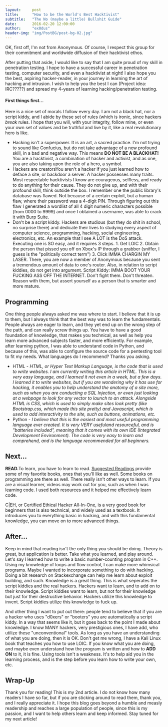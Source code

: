 ```yaml
---
layout:     post
title:      "How to be the World's Best Hacktivist"
subtitle:   "The No (maybe a little) Bullshit Guide"
date:       2016-02-20 12:00:00
author:     "ex0dus"
header-img: "img/PostBG/post-bg-02.jpg"
---
```


<p>OK, first off, I'm not from Anonymous. Of course, I respect this group for their commitment and worldwide diffusion of their hacktivist ethos.</p>
<p> After putting that aside, I would like to say that I am quite proud of my skill in penetration testing. I hope to have a successful career in penetration testing, computer security, and even a hacktivist at night! I also hope you the best, aspiring hacker-reader, in your journey in learning the art of hacking and intrusion. I wish to help you the best I can (Project idea: IRC?????) and spread my 4-years of learning hacking/penetration testing.</p>
<h4 class="section-heading"> First things first...</h4>
<p>Here is a nice set of morals I follow every day. I am not a black hat, nor a script kiddy, and I abide by these set of rules (which is ironic, since hackers <i>break</i> rules. I hope that you will, with your integrity, follow mine, or even your own set of values and be truthful and live by it, like a real revolutionary hero is like.</p>
<ul>
<li> Hacking isn't a superpower. It is an art, a sacred practice. I'm not trying to sound like Confucius, but do not take advantage of a new profound skill, in a bad and negative way. This means <b>DO NOT BE A BLACKHAT!</b> You are a hacktivist, a combination of hacker and activist, and as one, you are also taking upon the role of a hero, a symbol.</li>
<li> Hackers are creatorsYou aren't a hacker if you just learned how to deface a site, or backdoor a server. A hacker possesses many traits. Most respectable hacktivists I know are courageous, selfless, and ready to do anything for their cause. They do not give up, and with their profound skill, think outside the box. I remember one the public library's database was flawed. Not  because of a certain exploit, but a human flaw, where their password was a 4-digit PIN. Through figuring out this flaw I generated a wordlist of all 4 digit numeric characters possible (from 0000 to 9999) and once I obtained a username, was able to crack it with Burp Suite. </li>
 <li>Don't be a script kiddy. Hackers are studious (but they do shit in school, no surprise there) and dedicate their lives to studying every aspect of computer science, programming, hacking, social engineering, electronics, etc. An example that I see A LOT is the DoS attack. Executing one is SO easy, and it requires 3 steps. 1. Get LOIC 2. Obtain the person that pissed you off on Xbox's IP through a grabber (sniffer, I guess is the "politically correct term") 3. Click IMMA CHARGIN MY LASER. There, you are now a member of Anonymous because you sent a tremendous amount of data to one's router. Also, in relation to script kiddies, do not get into argument. Script Kiddy: IMMA BOOT YOUR FUCKING ASS OFF THE INTERNET. Don't fight them. Don't threaten. Reason with them, but assert yourself as a person that is smarter and more mature. </li> 
 </ul>
<h2 class="section-heading">Programming</h2>
<p> One thing people always asked me was where to start. I believe that it is up to them, but I always think that the best way was to learn the fundamentals. People always are eager to learn, and they yet end up on the wrong step of the path, and can really screw things up. You have to have a good foundation of knowledge, that makes you technical, as well as help you learn more advanced subjects faster, and more efficiently. For example, after learning python, I was able to understand code in Python, and because of this, was able to configure the source code for a pentesting tool to fit my needs. What languages do I recommend? Thanks you asking.</p>
<ul>
<li> HTML - <i> HTML, or Hyper Text Markup Language, is the code that is used to write websites. I am currently writing this article in HTML. This is a very easy language, and I learned it not even in a week, but a few days. I learned it to write websites, but if you are wondering why it has use for hacking, it enables you to help understand the anatomy of a site more, such as when you are conducting a SQL Injection, or even just looking at a webpage to look for any vector to launch to an attack. Alongside HTML is CSS, which is used to simply make sites look pretty (like Bootstrap.css, which made this site pretty) and Javascript, which is used to add interactivity to the site, such as buttons, animations, etc.</i>
</li>
<li>Python - <i>I believe that this is the easiest and most useful programming language ever created. It is very VERY usefuland resourceful, and is "batteries included", meaning that it comes with its own IDE (Integrated Development Environment). The code is very easy to learn and comprehend, and is the language recommended for all beginners.</i></li>
</ul>
<h2 class="section-heading">Next...</h2>
<p><b>READ.</b>To learn, you have to learn to read. <a href="texts.html">Suggested Readings</a> provide some of my favorite books, ones that you'll like as well. Some books on programming are there as well. There really isn't other ways to learn. If you are a visual learner, videos may work out for you, such as when I was learning code. I used both resources and it helped me effectively learn code.</p>
<p>C|EH, or Certified Ethical Hacker All-In-One, is a very good book for beginners that is also technical, and widely used as a textbook. It introduces you to everything basic in hacking, and with this fundamental knowledge, you can move on to more advanced things. </p>
<h2 class="section-heading">After...</h2>
<p>Keep in mind that reading isn't the only thing you should be doing. Theory is great, but application is better. Take what you learned, and play around. Let's say I learned how to write a basic number-counting program in C++. Using my knowledge of loops and flow control, I can make more whimsical programs. Maybe I wanted to incorporate something to do with hacking. Doing a bit research on Stackexchange can help me learn about exploit building, and such. Knowledge is a great thing. This is what seperates the script kiddies and the real hackers. Hackers want to learn, and to add on to their knowledge. Script kiddies want to learn, but not for their knowledge but just for their destructive behavior. Hackers utilize this knowledge to invent. Script kiddies utilize this knowledge to fuck up. </p>
<p> And other thing I want to put out there: people tend to believe that if you are a hacker who uses "d0xers" or "booters" you are automatically a script kiddy. In a way that seems like it, but it goes back to the point I made about knowledge. I know MANY hackers, very prestigious ones, I have add, who utilize these "unconventional" tools. As long as you have an understanding of what you are doing, then it is OK. Don't get me wrong, I have a Kali Linux book that teaches you how to use LOIC. If you know what you are doing, and maybe even understand how the program is written and how to <b>ADD ON</b> to it, it is fine. Using tools isn't a weakness. It's to help aid you in the learning process, and is the step before you learn how to write your own, etc. </p>
<h2 class="section-heading">Wrap-Up</h2>
<p> Thank you for reading! This is my 2nd article. I do not know how many readers I have so far, but if you are sticking around to read them, thank you, and I really appreciate it. I hope this blog goes beyond a humble and measly readership and reaches a large population of people, since this is my passion, and I want to help others learn and keep informed. Stay tuned for my next article!</p>